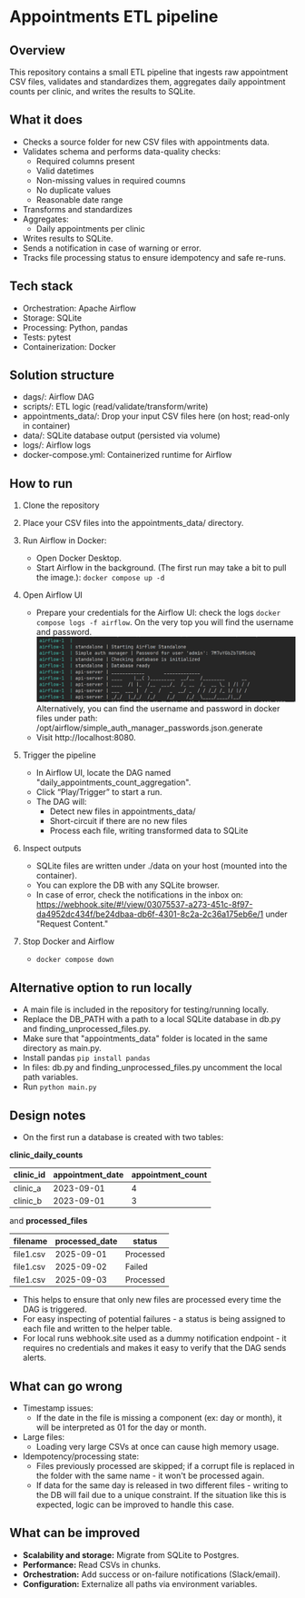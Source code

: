 # Appointments ETL pipeline

## Overview
This repository contains a small ETL pipeline that
ingests raw appointment CSV files, validates and standardizes them, 
aggregates daily appointment counts per clinic, and writes the results 
to SQLite. 

## What it does
- Checks a source folder for new CSV files with appointments data.
- Validates schema and performs data-quality checks:
  - Required columns present
  - Valid datetimes
  - Non-missing values in required coumns
  - No duplicate values
  - Reasonable date range
- Transforms and standardizes
- Aggregates:
  - Daily appointments per clinic 
- Writes results to SQLite.
- Sends a notification in case of warning or error.
- Tracks file processing status to ensure idempotency and safe re-runs.

## Tech stack
- Orchestration: Apache Airflow
- Storage: SQLite
- Processing: Python, pandas
- Tests: pytest
- Containerization: Docker

## Solution structure
- dags/: Airflow DAG
- scripts/: ETL logic (read/validate/transform/write)
- appointments_data/: Drop your input CSV files here (on host; read-only in container)
- data/: SQLite database output (persisted via volume)
- logs/: Airflow logs
- docker-compose.yml: Containerized runtime for Airflow


## How to run
1) Clone the repository
2) Place your CSV files into the appointments_data/ directory.
3) Run Airflow in Docker:
   - Open Docker Desktop.
   - Start Airflow in the background. (The first run may take a bit to pull the image.):
        `docker compose up -d`
4) Open Airflow UI
   - Prepare your credentials for the Airflow UI:
   check the logs `docker compose logs -f airflow`. On the very top you will find 
   the username and password.
   ![img.png](docs/img.png)
   Alternatively, you can find the username and password in docker files under path:
 /opt/airflow/simple_auth_manager_passwords.json.generate
   - Visit http://localhost:8080.
5) Trigger the pipeline
   - In Airflow UI, locate the DAG named "daily_appointments_count_aggregation".
   - Click “Play/Trigger” to start a run.
   - The DAG will:
     - Detect new files in appointments_data/
     - Short-circuit if there are no new files
     - Process each file, writing transformed data to SQLite

6) Inspect outputs
   - SQLite files are written under ./data on your host (mounted into the container).
   - You can explore the DB with any SQLite browser.
   - In case of error, check the notifications in the inbox on: https://webhook.site/#!/view/03075537-a273-451c-8f97-da4952dc434f/be24dbaa-db6f-4301-8c2a-2c36a175eb6e/1 under "Request Content."

7) Stop Docker and Airflow
   - `docker compose down`

## Alternative option to run locally
- A main file is included in the repository for testing/running locally.
- Replace the DB_PATH with a path to a local SQLite database in db.py and 
finding_unprocessed_files.py.
- Make sure that "appointments_data" folder is located in the same directory as main.py.
- Install pandas `pip install pandas`
- In files: db.py and finding_unprocessed_files.py uncomment the local path variables.
- Run `python main.py`



## Design notes
- On the first run a database is created with two tables: 

**clinic_daily_counts**

| clinic_id | appointment_date | appointment_count |
|-----------|------------------|-------------------|
| clinic_a  | 2023-09-01       | 4 |
| clinic_b  | 2023-09-01       | 3 |
and **processed_files**

| filename  | processed_date | status     |
|-----------|--------------|------------|
| file1.csv | 2025-09-01   | Processed  |
| file1.csv | 2025-09-02   | Failed     |
| file1.csv | 2025-09-03   | Processed  |

- This helps to ensure that only new files are processed every time the DAG is triggered.
- For easy inspecting of potential failures - a status is being assigned to each file 
and written to the helper table.
- For local runs webhook.site used as a dummy notification endpoint - it requires no credentials and makes it easy to verify that the DAG sends alerts. 


## What can go wrong
- Timestamp issues:
  - If the date in the file is missing a component (ex: day or month), it will be interpreted as 01 for the day or month.
- Large files:
  - Loading very large CSVs at once can cause high memory usage.
- Idempotency/processing state:
  - Files previously processed are skipped; if a corrupt file is replaced in the 
folder with the same name - it won't be processed again.
  - If data for the same day is released in two different files - writing to the DB will fail due to a unique constraint.
  If the situation like this is expected, logic can be improved to handle this case.


    
## What can be improved
- **Scalability and storage:** Migrate from SQLite to Postgres.
- **Performance:** Read CSVs in chunks.
- **Orchestration:** Add success or on-failure notifications (Slack/email).
- **Configuration:** Externalize all paths via environment variables.
